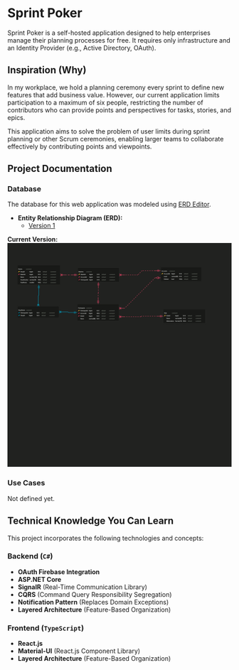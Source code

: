 # Sprint Poker

Sprint Poker is a self-hosted application designed to help enterprises manage their planning processes for free. It requires only infrastructure and an Identity Provider (e.g., Active Directory, OAuth).

## Inspiration (Why)

In my workplace, we hold a planning ceremony every sprint to define new features that add business value. However, our current application limits participation to a maximum of six people, restricting the number of contributors who can provide points and perspectives for tasks, stories, and epics.

This application aims to solve the problem of user limits during sprint planning or other Scrum ceremonies, enabling larger teams to collaborate effectively by contributing points and viewpoints.

## Project Documentation

### Database

The database for this web application was modeled using [ERD Editor](https://erd-editor.io/).

- **Entity Relationship Diagram (ERD):**
  - [Version 1](./docs/erd/v1.json)

**Current Version:**  
![Version 1](./docs/erd/builds/v1.erd.png)

### Use Cases

Not defined yet.

## Technical Knowledge You Can Learn

This project incorporates the following technologies and concepts:

### Backend (`C#`)

- **OAuth Firebase Integration**
- **ASP.NET Core**
- **SignalR** (Real-Time Communication Library)
- **CQRS** (Command Query Responsibility Segregation)
- **Notification Pattern** (Replaces Domain Exceptions)
- **Layered Architecture** (Feature-Based Organization)

### Frontend (`TypeScript`)

- **React.js**
- **Material-UI** (React.js Component Library)
- **Layered Architecture** (Feature-Based Organization)